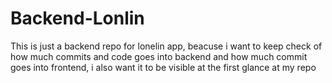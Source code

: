 # Backend-Lonlin

This is just a backend repo for lonelin app, beacuse i want to keep check of how much commits and code goes into backend and how much commit goes into frontend, i also want it to be visible at the first glance at my repo

